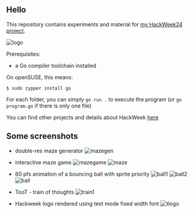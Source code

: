 ## Hello

This repository contains experiments and material for [my HackWeek24 project](https://hackweek.opensuse.org/24/projects/hack-on-rich-terminal-user-interfaces).

![logo](images/hw_logo_orig.png)

Prerequisites:
- a Go compiler toolchain installed

On openSUSE, this means:

```
$ sudo zypper install go
```

For each folder, you can simply `go run .` to execute the program (or `go program.go` if there is only one file)

You can find other projects and details about HackWeek [here](https://hackweek.opensuse.org)

## Some screenshots

- double-res maze generator
![mazegen](screenshots/maze_gen.png)

- interactive maze game
![mazegame](screenshots/maze_game.png)
![maze](screenshots/maze.gif)

- 60 pfs animation of a bouncing ball with sprite priority
![ball1](screenshots/geeko_ball_1.png)
![ball2](screenshots/geeko_ball_2.png)
![ball](screenshots/ball.gif)

- TooT - train of thoughts
![train1](screenshots/toot_1.png)

- Hackweek logo rendered using text mode fixed width font
![tlogo](screenshots/terminal_logo.png)

